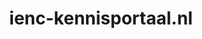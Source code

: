 ---
layout: post
title:  "ienc-kennisportaal.nl"
internal_url:  "/data/ienc-kennisportaal.nl.html"
categories: dutchgov
---